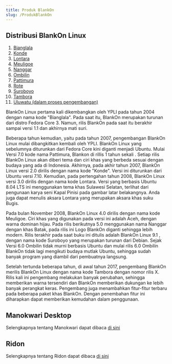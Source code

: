 ```yaml
---
title: Produk BlankOn
slug: /ProdukBlankOn
---
```


## Distribusi BlankOn Linux

  1. [Bianglala](ProdukBlankOn/1/README)
  2. [Konde](ProdukBlankOn/2/README)
  3. [Lontara](ProdukBlankOn/3/README)
  4. [Meuligoe](ProdukBlankOn/4/README)
  5. [Nanggar](ProdukBlankOn/5/README)
  6. [Ombilin](ProdukBlankOn/6/README)
  7. [Pattimura](ProdukBlankOn/7/README)
  8. [Rote](ProdukBlankOn/8/README)
  9. [Suroboyo](ProdukBlankOn/9/README)
  10. [Tambora](ProdukBlankOn/10/README)
  11. [Uluwatu (dalam proses pengembangan)](ProdukBlankOn/11/README)

BlankOn Linux pertama kali dikembangkan oleh YPLI pada tahun 2004 dengan nama kode "Bianglala". Pada saat itu, BlankOn merupakan turunan dari distro Fedora Core 3. Namun, rilis BlankOn pada saat itu berakhir sampai versi 1.1 dan akhirnya mati suri.

Beberapa tahun kemudian, yaitu pada tahun 2007, pengembangan BlankOn Linux mulai dibangkitkan kembali oleh YPLI. BlankOn Linux yang sebelumnya diturunkan dari Fedora Core kini diganti menjadi Ubuntu. Mulai Versi 7.0 kode nama Pattimura, Blankon di rillis 1 tahun sekali . Setiap rilis BlankOn Linux akan diberi tema dan ciri khas yang berbeda sesuai dengan budaya yang ada di Indonesia. Akhirnya, pada akhir tahun 2007, BlankOn Linux versi 2.0 dirilis dengan nama kode "Konde". Versi ini diturunkan dari Ubuntu versi 7.10. Kemudian, pada pertengahan tahun 2008, BlankOn Linux versi 3.0 dirilis dengan nama kode Lontara. Versi yang berbasis Ubuntu 8.04 LTS ini menggunakan tema khas Sulawesi Selatan, terlihat dari pengunaan karya seni Kapal Pinisi pada gambar latar belakangnya. Anda juga dapat menulis aksara Lontara yang merupakan aksara khas suku Bugis.

Pada bulan November 2008, BlankOn Linux 4.0 dirilis dengan nama kode Meuligoe. Ciri khas yang digunakan pada versi ini adalah Aceh, dengan warna dominan hijau. Pada rilis berikutnya 5.0 menggunakan nama Nanggar dengan khas Batak, pada rilis ini Logo BlankOn diganti sehingga lebih modern. Rilis terakhir pada saat buku ini ditulis adalah BlankOn Linux 9.1 , dengan nama kode Suroboyo yang merupakan turunan dari Debian. Sejak Versi 6.0 Ombilin tidak murni berbasis Ubuntu dan mulai rilis 6.0 Ombilin BlankOn tidak lagi mengikuti budaya mutlak Ubuntu, sehingga sudah banyak program yang diambil dari pembuatnya langsung.

Setelah tertunda beberapa tahun, di awal tahun 2017, pengembang BlankOn merilis BlankOn Linux dengan nama kode Tambora dengan nomor rilis X. Rilis kali ini pengembang melakukan banyak perubahan, sehingga memberikan warna tersendiri dan BlankOn memberikan dukungan ke lebih banyak perangkat keras. Pengembang juga menambahkan fitur-fitur terbaru pada beberapa paket khas BlankOn. Dengan penembahan fitur ini diharapkan dapat memberikan kemudahan dalam penggunaan.

## Manokwari Desktop

Selengkapnya tentang Manokwari dapat dibaca [di sini](ProdukBlankOn/Manokwari.md)

## Ridon 

Selengkapnya tentang Ridon dapat dibaca [di sini](ProdukBlankOn/Ridon.md)